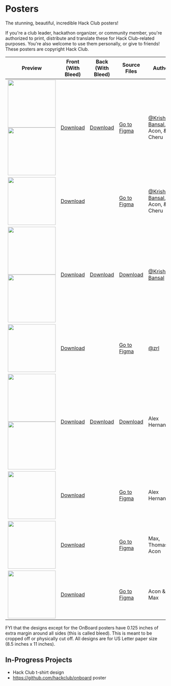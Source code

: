 # Posters

The stunning, beautiful, incredible Hack Club posters!

If you're a club leader, hackathon organizer, or community member, you're authorized to print, distribute and translate these for Hack Club-related purposes. You're also welcome to use them personally, or give to friends! These posters are copyright Hack Club.

| Preview | Front (With Bleed) | Back (With Bleed) | Source Files | Author |
| --- | --- | --- | --- | --- |
| <img src="https://cloud-j37gyzhpn-hack-club-bot.vercel.app/19x11.5-front-preview.png" width="150"> <img src="https://cloud-j37gyzhpn-hack-club-bot.vercel.app/09x11.5-back-preview.png" width="150"> | [Download](https://cloud-4qmgsogun-hack-club-bot.vercel.app/09x11.5-front-648dpi__1_.png) | [Download](https://cloud-hgfpou9oo-hack-club-bot.vercel.app/09x11.5-back-648dpi__1_.png) | [Go to Figma](https://www.figma.com/design/jGaxkfh1WOHNZRnhQO9HtO/sprig?node-id=3001-769&t=ExdpPnJuR8quK4Xj-1) | [@Krishna Bansal](https://hackclub.slack.com/team/U03CBNJUWJG), Acon, & Cheru |
| <img src="https://cloud-j37gyzhpn-hack-club-bot.vercel.app/211.5x17.5-preview.png" width="150"> | [Download](https://cloud-i0qlzatvc-hack-club-bot.vercel.app/011.5x17.5-648dpi__3_.png) | | [Go to Figma](https://www.figma.com/design/jGaxkfh1WOHNZRnhQO9HtO/sprig?node-id=3001-769&t=ExdpPnJuR8quK4Xj-1) | [@Krishna Bansal](https://hackclub.slack.com/team/U03CBNJUWJG), Acon, & Cheru |
| <img src="https://cloud-fgyqs51rz-hack-club-bot.vercel.app/0sinerider_poster_-_preview_-_front.jpg" width="150"> <img src="https://cloud-fgyqs51rz-hack-club-bot.vercel.app/1sinerider_poster_-_preview_-_back.jpg" width="150"> | [Download](https://cloud-3f1y6powb-hack-club-bot.vercel.app/0sinerider_poster_-_front.png) | [Download](https://cloud-bl4vim1zn-hack-club-bot.vercel.app/0sinerider_poster_-_back.png) | [Download](https://cloud-kygirazin-hack-club-bot.vercel.app/0sinerider_poster_source_files.zip) | [@Krishna Bansal](https://hackclub.slack.com/team/U03CBNJUWJG) |
| <img src="https://cloud-dzpjdsdgo-hack-club-bot.vercel.app/0onboard_classroom_door_poster.jpg" width="150"> | [Download](https://cloud-9n35616c4-hack-club-bot.vercel.app/0onboard_classroom_door_poster.png) | | [Go to Figma](https://www.figma.com/file/EuyHDwjvZCHcQLTSU7oO0g/OnBoard-Classroom-Door-Poster?type=design&node-id=0%3A1&mode=design&t=Lk2cZcnHt2i24VEq-1) | [@zrl](https://hackclub.slack.com/team/U0266FRGP) |
| <img src="https://cloud-aha36yyim-hack-club-bot.vercel.app/0hack_club_onboard_front_preview.jpeg" width="150"> <img src="https://cloud-m29of7avv-hack-club-bot.vercel.app/0hack_club_onboard_back_preview.jpeg" width="150"> | [Download](https://cloud-3ol6zn29x-hack-club-bot.vercel.app/2hack_club_onboardd_front.png) | [Download](https://cloud-3ol6zn29x-hack-club-bot.vercel.app/1hack_club_onboardd_back.png) | [Download](https://cloud-3ol6zn29x-hack-club-bot.vercel.app/0hack_club_onboard.pdf) | Alex Hernandez |
| <img src="https://cloud-8h9lxyuz4-hack-club-bot.vercel.app/0onboard_poster_medium.jpeg" width="150"> | [Download](https://cloud-r6tqodlsa-hack-club-bot.vercel.app/0onboard_classroom_door_poster_-_roman.pdf) | | [Go to Figma](https://www.figma.com/file/EuyHDwjvZCHcQLTSU7oO0g/OnBoard-Classroom-Door-Poster?type=design&node-id=345%3A425&mode=design&t=7bzsFi9Ia2IdxL0G-1) | Alex Hernandez |
| <img src="https://cloud-mn2w2p0s2-hack-club-bot.vercel.app/0bobapreview.png" width="150"> | [Download](https://cloud-dzeojhyd1-hack-club-bot.vercel.app/0colorfulboba.pdf) | | [Go to Figma](https://www.figma.com/design/NOTPOSApwf87UwEEPsDuab/Boba-Finale?t=y3e9F3hOYteh5kUo-0) | Max, Thomas, & Acon |
| <img src="https://cloud-c4rhip7ps-hack-club-bot.vercel.app/0image.png" width="150"> | [Download](https://cloud-763tlqkgr-hack-club-bot.vercel.app/0bobaposter3.png) | | [Go to Figma](https://www.figma.com/design/0nw4F63yUkNAyt8eGTvH5E/posters?node-id=106-588&t=i0Li5rEtqiHpq29G-1) | Acon & Max |
FYI that the designs except for the OnBoard posters have 0.125 inches of extra margin around all sides (this is called bleed). This is meant to be cropped off or physically cut off. All designs are for US Letter paper size (8.5 inches x 11 inches).

## In-Progress Projects

- Hack Club t-shirt design
- https://github.com/hackclub/onboard poster
